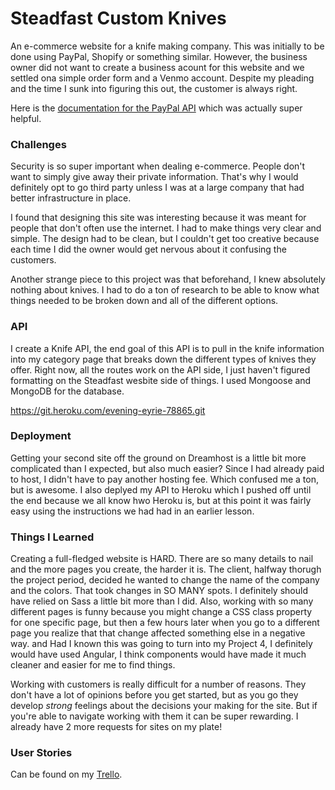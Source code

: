 # Steadfast Custom Knives

An e-commerce website for a knife making company. This was initially to be done using PayPal, Shopify or something similar. However, the business owner did not want to create a business acount for this website and we settled ona simple order form and a Venmo account. Despite my pleading and the time I sunk into figuring this out, the customer is always right.

Here is the [documentation for the PayPal API](https://developer.paypal.com/docs/classic/paypal-payments-standard/integration-guide/add_to_cart_step_1/) which was actually super helpful. 

### Challenges

Security is so super important when dealing e-commerce. People don't want to simply give away their private information. That's why I would definitely opt to go third party unless I was at a large company that had better infrastructure in place.

I found that designing this site was interesting because it was meant for people that don't often use the internet. I had to make things very clear and simple. The design had to be clean, but I couldn't get too creative because each time I did the owner would get nervous about it confusing the customers.

Another strange piece to this project was that beforehand, I knew absolutely nothing about knives. I had to do a ton of research to be able to know what things needed to be broken down and all of the different options.

### API

I create a Knife API, the end goal of this API is to pull in the knife information into my category page that breaks down the different types of knives they offer. Right now, all the routes work on the API side, I just haven't figured formatting on the Steadfast wesbite side of things. I used Mongoose and MongoDB for the database.

https://git.heroku.com/evening-eyrie-78865.git

### Deployment

Getting your second site off the ground on Dreamhost is a little bit more complicated than I expected, but also much easier? Since I had already paid to host, I didn't have to pay another hosting fee. Which confused me a ton, but is awesome. I also deplyed my API to Heroku which I pushed off until the end because we all know hwo Heroku is, but at this point it was fairly easy using the instructions we had had in an earlier lesson.

### Things I Learned

Creating a full-fledged website is HARD. There are so many details to nail and the more pages you create, the harder it is. The client, halfway thorugh the project period, decided he wanted to change the name of the company and the colors. That took changes in SO MANY spots. I definitely should have relied on Sass a little bit more than I did. Also, working with so many different pages is funny because you might change a CSS class property for one specific page, but then a few hours later when you go to a different page you realize that that change affected something else in a negative way. and  Had I known this was going to turn into my Project 4, I definitely would have used Angular, I think components would have made it much cleaner and easier for me to find things.

Working with customers is really difficult for a number of reasons. They don't have a lot of opinions before you get started, but as you go they develop *strong* feelings about the decisions your making for the site. But if you're able to navigate working with them it can be super rewarding. I already have 2 more requests for sites on my plate!

### User Stories

Can be found on my [Trello](https://trello.com/b/XXWvWqaE/stronghold-custom-knives).


